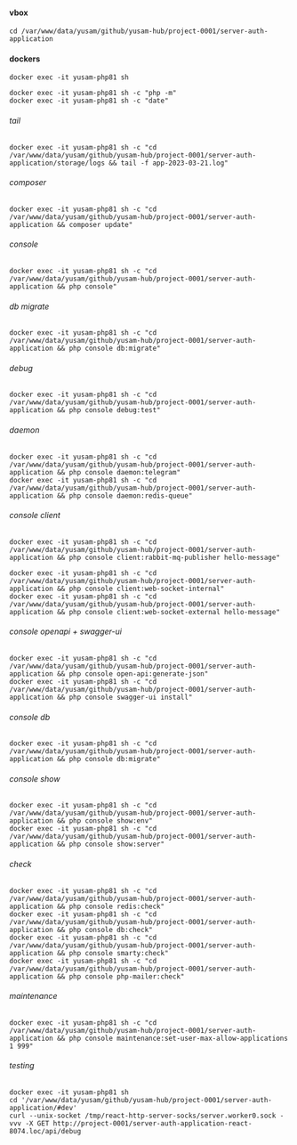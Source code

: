 #### vbox
    
    cd /var/www/data/yusam/github/yusam-hub/project-0001/server-auth-application

#### dockers

    docker exec -it yusam-php81 sh

    docker exec -it yusam-php81 sh -c "php -m"
    docker exec -it yusam-php81 sh -c "date"

###### tail

    docker exec -it yusam-php81 sh -c "cd /var/www/data/yusam/github/yusam-hub/project-0001/server-auth-application/storage/logs && tail -f app-2023-03-21.log"

###### composer

    docker exec -it yusam-php81 sh -c "cd /var/www/data/yusam/github/yusam-hub/project-0001/server-auth-application && composer update"

###### console

    docker exec -it yusam-php81 sh -c "cd /var/www/data/yusam/github/yusam-hub/project-0001/server-auth-application && php console"

###### db migrate

    docker exec -it yusam-php81 sh -c "cd /var/www/data/yusam/github/yusam-hub/project-0001/server-auth-application && php console db:migrate"

###### debug

    docker exec -it yusam-php81 sh -c "cd /var/www/data/yusam/github/yusam-hub/project-0001/server-auth-application && php console debug:test"

###### daemon

    docker exec -it yusam-php81 sh -c "cd /var/www/data/yusam/github/yusam-hub/project-0001/server-auth-application && php console daemon:telegram"
    docker exec -it yusam-php81 sh -c "cd /var/www/data/yusam/github/yusam-hub/project-0001/server-auth-application && php console daemon:redis-queue"

###### console client

    docker exec -it yusam-php81 sh -c "cd /var/www/data/yusam/github/yusam-hub/project-0001/server-auth-application && php console client:rabbit-mq-publisher hello-message"

    docker exec -it yusam-php81 sh -c "cd /var/www/data/yusam/github/yusam-hub/project-0001/server-auth-application && php console client:web-socket-internal"
    docker exec -it yusam-php81 sh -c "cd /var/www/data/yusam/github/yusam-hub/project-0001/server-auth-application && php console client:web-socket-external hello-message"

###### console openapi + swagger-ui

    docker exec -it yusam-php81 sh -c "cd /var/www/data/yusam/github/yusam-hub/project-0001/server-auth-application && php console open-api:generate-json"
    docker exec -it yusam-php81 sh -c "cd /var/www/data/yusam/github/yusam-hub/project-0001/server-auth-application && php console swagger-ui install"

###### console db

    docker exec -it yusam-php81 sh -c "cd /var/www/data/yusam/github/yusam-hub/project-0001/server-auth-application && php console db:migrate"

###### console show

    docker exec -it yusam-php81 sh -c "cd /var/www/data/yusam/github/yusam-hub/project-0001/server-auth-application && php console show:env"
    docker exec -it yusam-php81 sh -c "cd /var/www/data/yusam/github/yusam-hub/project-0001/server-auth-application && php console show:server"

###### check

    docker exec -it yusam-php81 sh -c "cd /var/www/data/yusam/github/yusam-hub/project-0001/server-auth-application && php console redis:check"    
    docker exec -it yusam-php81 sh -c "cd /var/www/data/yusam/github/yusam-hub/project-0001/server-auth-application && php console db:check"    
    docker exec -it yusam-php81 sh -c "cd /var/www/data/yusam/github/yusam-hub/project-0001/server-auth-application && php console smarty:check"
    docker exec -it yusam-php81 sh -c "cd /var/www/data/yusam/github/yusam-hub/project-0001/server-auth-application && php console php-mailer:check"    

###### maintenance

    docker exec -it yusam-php81 sh -c "cd /var/www/data/yusam/github/yusam-hub/project-0001/server-auth-application && php console maintenance:set-user-max-allow-applications 1 999"  
    
###### testing

    docker exec -it yusam-php81 sh
    cd '/var/www/data/yusam/github/yusam-hub/project-0001/server-auth-application/#dev'
    curl --unix-socket /tmp/react-http-server-socks/server.worker0.sock -vvv -X GET http://project-0001/server-auth-application-react-8074.loc/api/debug
